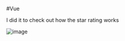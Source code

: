 #Vue

I did it to check out how the star rating works


![image](https://github.com/sobol4156/ezz-page/assets/147102432/f95113cc-6f4f-4d8f-9501-51aec536e16c)
